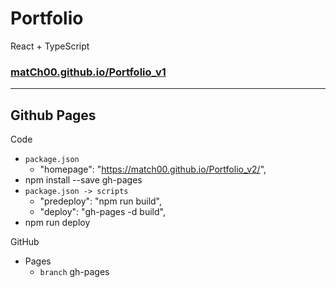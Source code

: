 # Portfolio

React + TypeScript

### [matCh00.github.io/Portfolio_v1](https://match00.github.io/Portfolio_v2/)

--------------------------

## Github Pages

 Code
  + `package.json` 
    + "homepage": "https://match00.github.io/Portfolio_v2/",
  + npm install --save gh-pages
  + `package.json -> scripts` 
    + "predeploy": "npm run build",
    + "deploy": "gh-pages -d build",
  + npm run deploy

 GitHub
  + Pages
    + `branch`  gh-pages